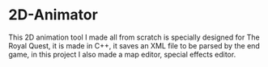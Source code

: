 # 2D-Animator
This 2D animation tool I made all from scratch is specially designed for The Royal Quest, it is made in C++, it saves an XML file to be parsed by the end game, in this project I also made a map editor, special effects editor.

